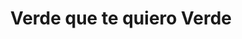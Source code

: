 ---
title: "Verde que te quiero Verde"
url: /tres-cantos/verde-que-te-quiero-verde/
shop: floristería
---